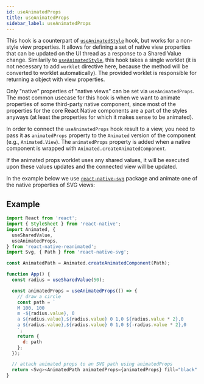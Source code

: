 ```yaml
---
id: useAnimatedProps
title: useAnimatedProps
sidebar_label: useAnimatedProps
---
```


This hook is a counterpart of [`useAnimatedStyle`](api/useAnimatedStyle) hook, but works for a non-style view properties.
It allows for defining a set of native view properties that can be updated on the UI thread as a response to a Shared Value change.
Similarily to [`useAnimatedStyle`](api/useAnimatedStyle), this hook takes a single worklet (it is not necessary to add `worklet` directive here, because the method will be converted to worklet automatically).
The provided worklet is responsible for returning a object with view properties.

Only "native" properties of "native views" can be set via `useAnimatedProps`.
The most common usecase for this hook is when we want to animate properties of some third-party native component, since most of the properties for the core React Native components are a part of the styles anyways (at least the properties for which it makes sense to be animated).

In order to connect the `useAnimatedProps` hook result to a view, you need to pass it as `animatedProps` property to the `Animated` version of the component (e.g., `Animated.View`).
The `animatedProps` property is added when a native component is wrapped with `Animated.createAnimatedComponent`.

If the animated props worklet uses any shared values, it will be executed upon these values updates and the connected view will be updated.

In the example below we use [`react-native-svg`](https://github.com/react-native-community/react-native-svg) package and animate one of the native properties of SVG views:

## Example

```js {12-16}
import React from 'react';
import { StyleSheet } from 'react-native';
import Animated, {
  useSharedValue,
  useAnimatedProps,
} from 'react-native-reanimated';
import Svg, { Path } from 'react-native-svg';

const AnimatedPath = Animated.createAnimatedComponent(Path);

function App() {
  const radius = useSharedValue(50);

  const animatedProps = useAnimatedProps(() => {
    // draw a circle
    const path = `
    M 100, 100
    m -${radius.value}, 0
    a ${radius.value},${radius.value} 0 1,0 ${radius.value * 2},0
    a ${radius.value},${radius.value} 0 1,0 ${-radius.value * 2},0
    `;
    return {
      d: path
    };
  });

  // attach animated props to an SVG path using animatedProps
  return <Svg><AnimatedPath animatedProps={animatedProps} fill="black" /></Svg>
}
```
